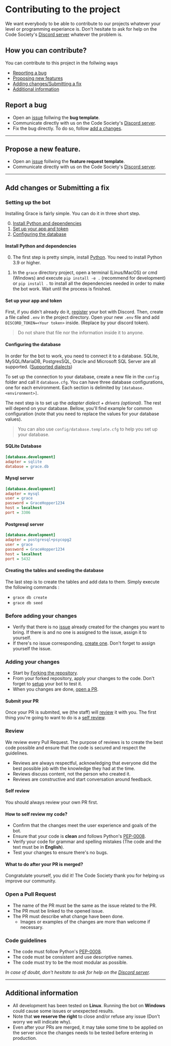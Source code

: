 # Contributing to the project
We want everybody to be able to contribute to our projects whatever your level or programming experiance is. Don't hesitate to ask for help on the Code Society's [Discord server](https://discord.gg/6GEF9H9m) whatever the problem is.

## How you can contribute?
You can contribute to this project in the follwing ways 
- [Reporting a bug](#report-a-bug)
- [Proposing new features](#propose-a-new-feature)
- [Adding changes/Submitting a fix](#add-changes-or-submitting-a-fix)
- [Additional information](#additional-information)

## Report a bug
- Open an [issue](https://github.com/Code-Society-Lab/grace/issues) follwing the **bug template**. 
- Communicate directly with us on the Code Society's [Discord server](https://discord.gg/6GEF9H9m).
- Fix the bug directly. To do so, follow [add a changes](#add-changes).

---

## Propose a new feature.
- Open an [issue](https://github.com/Code-Society-Lab/grace/issues) follwing the **feature request template**.
- Communicate directly with us on the Code Society's [Discord server](https://discord.gg/6GEF9H9m).

---

## Add changes or Submitting a fix
### Setting up the bot
Installing Grace is fairly simple. You can do it in three short step.

0. [Install Python and dependencies](#install-python-and-dependencies)
1. [Set up your app and token](#set-up-your-app-and-token)
2. [Configuring the database](#configuring-the-database)

#### Install Python and dependencies
0. The first step is pretty simple, install [Python](https://www.python.org/downloads/). You need to install Python 3.9 or
higher.

1. In the `grace` directory project, open a terminal (Linus/MacOS) or cmd (Windows) and execute `pip install -e .` 
(recommend for development) or `pip install .` to install all the dependencies needed in order to make the bot work. 
Wait until the process is finished.

#### Set up your app and token
First, if you didn't already do it, [register](https://discord.com/developers/docs/getting-started#creating-an-app) your 
bot with Discord. Then, create a file called `.env` in the project directory. Open your new `.env` file and add 
`DISCORD_TOKEN=<Your token>` inside. (Replace <You token> by your discord token).

> Do not share that file nor the information inside it to anyone. 

#### Configuring the database
In order for the bot to work, you need to connect it to a database. SQLite, MySQL/MariaDB, PostgresSQL, Oracle and 
Microsoft SQL Server are all supported. ([Supported dialects](https://docs.sqlalchemy.org/en/14/dialects/index.html)) 

To set up the connection to your database, create a new file in the `config` folder and call it `database.cfg`. You can 
have three database configurations, one for each environment. Each section is delimited by `[database.<environment>]`. 

The next step is to set up the _adapter dialect + drivers (optional)_. The rest will depend on your database.
Bellow, you'll find example for common configuration (note that you need to replace the values for your database values).

> You can also use `config/database.template.cfg` to help you set up your database.

#### SQLite Database
```ini
[database.development]
adapter = sqlite
database = grace.db
```

#### Mysql server
```ini
[database.development]
adapter = mysql
user = grace
password = GraceHopper1234
host = localhost
port = 3306
```

#### Postgresql server
```ini
[database.development]
adapter = postgresql+psycopg2
user = grace
password = GraceHopper1234
host = localhost
port = 5432
```

#### Creating the tables and seeding the database
The last step is to create the tables and add data to them. Simply execute the following commands :
- `grace db create`
- `grace db seed`

### Before adding your changes
- Verify that there is no [issue](https://github.com/Code-Society-Lab/grace/issues) already created for the changes you want to bring. If there is and no one is assigned to the issue, assign it to yourself. 
- If there's no issue corresponding, [create one](https://github.com/Code-Society-Lab/grace/issues/new/choose). Don't forget to assign yourself the issue.

### Adding your changes
- Start by [Forking the repository](https://docs.github.com/en/github/getting-started-with-github/quickstart/fork-a-repo). 
- From your forked repository, apply your changes to the code. Don't forget to [setup](#setting-up-the-bot) your bot to test it.
- When you changes are done, [open a PR](#open-a-pull-request).

#### Submit your PR
Once your PR is submited, we (the staff) will [review](#review) it with you. The first thing you're going to want to do is a [self review](#self-review).

### Review
We review every Pull Request. The purpose of reviews is to create the best code possible and ensure that the code is secured and respect the guidelines.

- Reviews are always respectful, acknowledging that everyone did the best possible job with the knowledge they had at the time.<br>
- Reviews discuss content, not the person who created it.<br>
- Reviews are constructive and start conversation around feedback.

#### Self review
You should always review your own PR first.

#### How to self review my code?
- Confirm that the changes meet the user experience and goals of the bot.
- Ensure that your code is **clean** and follows Python's [PEP-0008](https://www.python.org/dev/peps/pep-0008/).
- Verify your code for grammar and spelling mistakes (The code and the text must be in **English**).
- Test your changes to ensure there's no bugs.

#### What to do after your PR is merged?
Congratulate yourself, you did it! The Code Society thank you for helping us improve our community.

### Open a Pull Request
- The name of the PR must be the same as the issue related to the PR.
- The PR must be linked to the opened issue.
- The PR must describe what change have been done.
  - Images or examples of the changes are more than welcome if necessary.

### Code guidelines
- The code must follow Python's [PEP-0008](https://www.python.org/dev/peps/pep-0008/).
- The code must be consistent and use descriptive names.
- The code must try to be the most modular as possible.

_In case of doubt, don't hesitate to ask for help on the [Discord server](https://discord.gg/6GEF9H9m)._

---

## Additional information
- All development has been tested on **Linux**. Running the bot on **Windows** could cause some issues or unexpected results. 
- Note that **we reserve the right** to close and/or refuse any issue (Don't worry we will indicate why).
- Even after your PRs are merged, it may take some time to be applied on the server since the changes needs to be tested before entering in production. 


